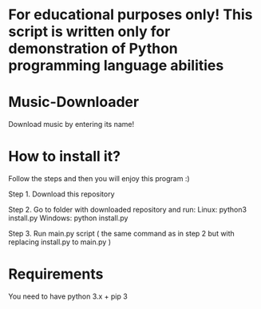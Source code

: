 # For educational purposes only! This script is written only for demonstration of Python programming language abilities

# Music-Downloader
Download music by entering its name!

# How to install it?

Follow the steps and then you will enjoy this program :)

Step 1. Download this repository

Step 2. Go to folder with downloaded repository and run:
  Linux: python3 install.py
  Windows: python install.py
  
Step 3. Run main.py script ( the same command as in step 2 but with replacing install.py to main.py )

# Requirements

You need to have python 3.x + pip 3
